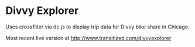 Divvy Explorer
==============

Uses crossfilter via dc.js to display trip data for Divvy bike share in Chicago.

Most recent live version at http://www.transitized.com/divvyexplorer
